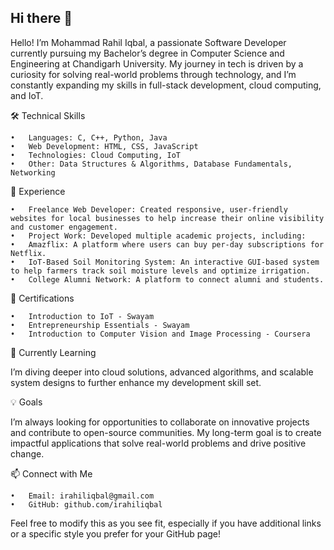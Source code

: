 ## Hi there 👋

Hello! I’m Mohammad Rahil Iqbal, a passionate Software Developer currently pursuing my Bachelor’s degree in Computer Science and Engineering at Chandigarh University. My journey in tech is driven by a curiosity for solving real-world problems through technology, and I’m constantly expanding my skills in full-stack development, cloud computing, and IoT.

🛠 Technical Skills

	•	Languages: C, C++, Python, Java
	•	Web Development: HTML, CSS, JavaScript
	•	Technologies: Cloud Computing, IoT
	•	Other: Data Structures & Algorithms, Database Fundamentals, Networking

💼 Experience

	•	Freelance Web Developer: Created responsive, user-friendly websites for local businesses to help increase their online visibility and customer engagement.
	•	Project Work: Developed multiple academic projects, including:
	•	Amazflix: A platform where users can buy per-day subscriptions for Netflix.
	•	IoT-Based Soil Monitoring System: An interactive GUI-based system to help farmers track soil moisture levels and optimize irrigation.
	•	College Alumni Network: A platform to connect alumni and students.

📜 Certifications

	•	Introduction to IoT - Swayam
	•	Entrepreneurship Essentials - Swayam
	•	Introduction to Computer Vision and Image Processing - Coursera

🌱 Currently Learning

I’m diving deeper into cloud solutions, advanced algorithms, and scalable system designs to further enhance my development skill set.

💡 Goals

I’m always looking for opportunities to collaborate on innovative projects and contribute to open-source communities. My long-term goal is to create impactful applications that solve real-world problems and drive positive change.

📫 Connect with Me

	•	Email: irahiliqbal@gmail.com
	•	GitHub: github.com/irahiliqbal

Feel free to modify this as you see fit, especially if you have additional links or a specific style you prefer for your GitHub page!
<!--
**irahiliqbal/irahiliqbal** is a ✨ _special_ ✨ repository because its `README.md` (this file) appears on your GitHub profile.

Here are some ideas to get you started:

- 🔭 I’m currently working on ...
- 🌱 I’m currently learning ...
- 👯 I’m looking to collaborate on ...
- 🤔 I’m looking for help with ...
- 💬 Ask me about ...
- 📫 How to reach me: ...
- 😄 Pronouns: ...
- ⚡ Fun fact: ...
-->
